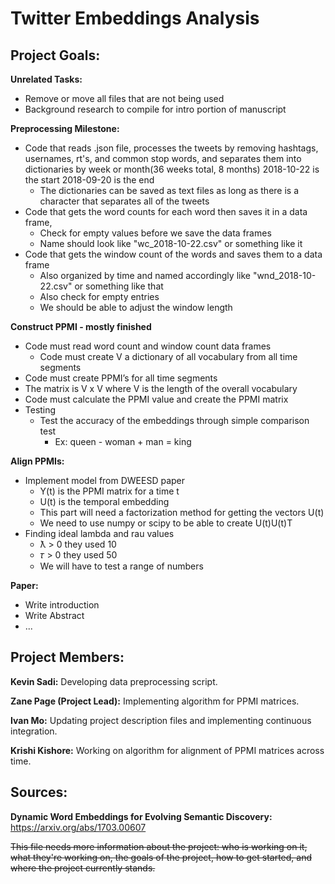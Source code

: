 # Twitter Embeddings Analysis

## Project Goals:

**Unrelated Tasks:**
 - Remove or move all files that are not being used
 - Background research to compile for intro portion of manuscript

**Preprocessing Milestone:**
 - Code that reads .json file, processes the tweets by removing hashtags, usernames, rt's, and common stop words, and separates them into dictionaries by week or month(36 weeks total, 8 months) 2018-10-22 is the start 2018-09-20 is the end
   - The dictionaries can be saved as text files as long as there is a character that separates all of the tweets
 - Code that gets the word counts for each word then saves it in a data frame,
   - Check for empty values before we save the data frames
   - Name should look like "wc_2018-10-22.csv" or something like it
 - Code that gets the window count of the words and saves them to a data frame
   - Also organized by time and named accordingly like "wnd_2018-10-22.csv" or something like that
   - Also check for empty entries
   - We should be able to adjust the window length
 
**Construct PPMI - mostly finished**
 - Code must read word count and window count data frames
   - Code must create V a dictionary of all vocabulary from all time segments
 - Code must create PPMI’s for all time segments
 - The matrix is V x V where V is the length of the overall vocabulary
 - Code must calculate the PPMI value and create the PPMI matrix
 - Testing
   - Test the accuracy of the embeddings through simple comparison test 
     - Ex: queen - woman + man = king
 
**Align PPMIs:**
 - Implement model from DWEESD paper
   - Y(t) is the PPMI matrix for a time t
   - U(t) is the temporal embedding
   - This part will need a factorization method for getting the vectors U(t)
   - We need to use numpy or scipy to be able to create U(t)U(t)T
 - Finding ideal lambda and rau values
   - ƛ > 0 they used 10
   - 𝜏 > 0 they used 50
   - We will have to test a range of numbers

**Paper:**
 - Write introduction
 - Write Abstract
 - ...

## Project Members:

**Kevin Sadi:** Developing data preprocessing script.

**Zane Page (Project Lead):** Implementing algorithm for PPMI matrices.

**Ivan Mo:** Updating project description files and implementing continuous integration.

**Krishi Kishore:** Working on algorithm for alignment of PPMI matrices across time.

## Sources:

**Dynamic Word Embeddings for Evolving Semantic Discovery:**
https://arxiv.org/abs/1703.00607

~~This file needs more information about the project: who is working on it, what they're working on, the goals of the project, how to get started, and where the project currently stands.~~
